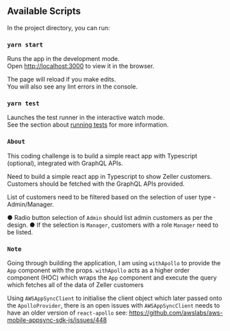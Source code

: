 ## Available Scripts

In the project directory, you can run:

### `yarn start`

Runs the app in the development mode.\
Open [http://localhost:3000](http://localhost:3000) to view it in the browser.

The page will reload if you make edits.\
You will also see any lint errors in the console.

### `yarn test`

Launches the test runner in the interactive watch mode.\
See the section about [running tests](https://facebook.github.io/create-react-app/docs/running-tests) for more information.

### `About`

This coding challenge is to build a simple react app with Typescript (optional), integrated with GraphQL APIs.

Need to build a simple react app in Typescript to show Zeller customers.
Customers should be fetched with the GraphQL APIs provided.

List of customers need to be filtered based on the selection of user type - Admin/Manager.

● Radio button selection of `Admin` should list admin customers as per the design.
● If the selection is `Manager`, customers with a role `Manager` need to be listed.

### `Note`

Going through building the application, I am using `withApollo` to provide the `App` component with the props.
`withApollo` acts as a higher order component (HOC) which wraps the `App` component and execute the query which fetches all of the data of Zeller customers

Using `AWSAppSyncClient` to initialise the client object which later passed onto the `ApolloProvider`,
there is an open issues with `AWSAppSyncClient` needs to have an older version of `react-apollo`
see: https://github.com/awslabs/aws-mobile-appsync-sdk-js/issues/448
